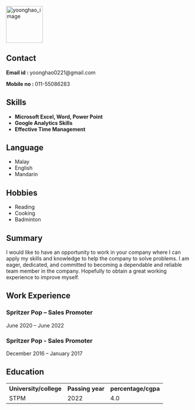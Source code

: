 <html lang="en">

<head>
	<meta charset="UTF-8">
	<meta http-equiv="X-UA-Compatible" content="IE=edge">
	<meta name="viewport"
		content="width=device-width, initial-scale=1.0">
	<link rel="stylesheet" href="resume.css">
</head>

<body>
	<div class="full">
		<div class="left">
			<div class="image">
				<img src= "https://www.blogger.com/u/0/blog/post/edit/preview/2806128451830802635/4392993215571852152.png"
				alt="yoonghao_image"
					style="width:100px;height:100px;">
			</div>
			<div class="Contact">
				<h2>Contact</h2>
				<p><b>Email id : </b>yoonghao0221@gmail.com</p>
				<p><b>Mobile no : </b>011-55086283</p>
			</div>
			<div class="Skills">
				<h2>Skills</h2>
				<ul>
					<li><b>Microsoft Excel, Word, Power Point</b></li>
					<li><b>Google Analytics Skills</b></li>
					<li><b>Effective Time Management</b></li>
				</ul>
			</div>
			<div class="Language">
				<h2>Language</h2>
				<ul>
					<li>Malay</li>
					<li>English</li>
					<li>Mandarin</li>
				</ul>
			</div>
			<div class="Hobbies">
				<h2>Hobbies</h2>
				<ul>
					<li>Reading</li>
					<li>Cooking</li>
					<li>Badminton</li>
				</ul>
			</div>
			<div class="Summary">
				<h2>Summary</h2>
				<p>I would like to have an opportunity to work in your company where I can apply my skills and knowledge to help the company to solve
problems. I am eager, dedicated, and committed to becoming a dependable and reliable team member in the company. Hopefully to obtain a great working experience to improve myself.
				</p>
			</div>
			<div class="Experience">
				<h2>Work Experience</h2>
				<h3>Spritzer Pop – Sales Promoter</h3>
				<p>June 2020 – June 2022</p>
				<h3>Spritzer Pop - Sales Promoter</h3>
				<p>December 2016 – January 2017</p>
			</div>
			<div class="Education">
				<h2>Education</h2>
				<table>
					<tr>
						<th>University/college </th>
						<th>Passing year </th>
						<th>percentage/cgpa</th>
					</tr>
					<tr>
						<td>STPM</td>
						<td>2022</td>
						<td>4.0</td>
					</tr>
				</table>
			</div>
		</div>
	</div>
</body>

</html>
